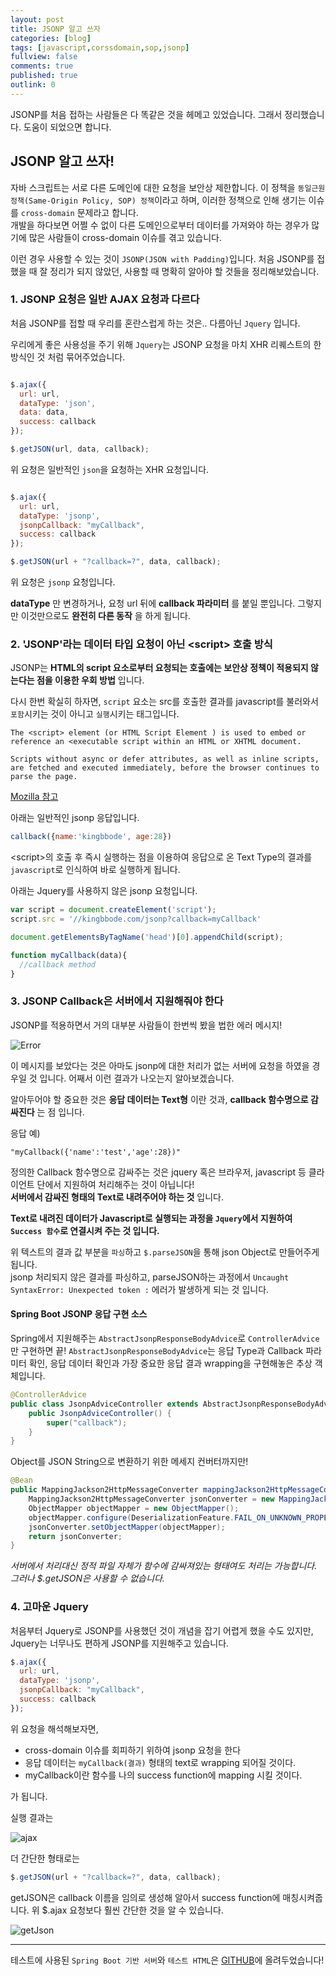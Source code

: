 ```yaml
---
layout: post
title: JSONP 알고 쓰자
categories: [blog]
tags: [javascript,corssdomain,sop,jsonp]
fullview: false
comments: true
published: true
outlink: 0
---
```


JSONP를 처음 접하는 사람들은 다 똑같은 것을 헤메고 있었습니다. 그래서 정리했습니다. 도움이 되었으면 합니다.

JSONP 알고 쓰자!
----------------

자바 스크립트는 서로 다른 도메인에 대한 요청을 보안상 제한합니다. 이 정책을 `동일근원정책(Same-Origin Policy, SOP) 정책`이라고 하며, 이러한 정책으로 인해 생기는 이슈를 `cross-domain` 문제라고 합니다. <br> 개발을 하다보면 어쩔 수 없이 다른 도메인으로부터 데이터를 가져와야 하는 경우가 많기에 많은 사람들이 cross-domain 이슈를 겪고 있습니다.

이런 경우 사용할 수 있는 것이 `JSONP(JSON with Padding)`입니다. 처음 JSONP를 접했을 때 잘 정리가 되지 않았던, 사용할 때 명확히 알아야 할 것들을 정리해보았습니다.

### 1. JSONP 요청은 일반 AJAX 요청과 다르다

처음 JSONP를 접할 때 우리를 혼란스럽게 하는 것은.. 다름아닌 `Jquery` 입니다.

우리에게 좋은 사용성을 주기 위해 `Jquery`는 JSONP 요청을 마치 XHR 리퀘스트의 한 방식인 것 처럼 묶어주었습니다.<br>

```javascript

$.ajax({
  url: url,
  dataType: 'json',
  data: data,
  success: callback
});

$.getJSON(url, data, callback);

```

위 요청은 일반적인 `json`을 요청하는 XHR 요청입니다.

```javascript

$.ajax({
  url: url,
  dataType: 'jsonp',
  jsonpCallback: "myCallback",
  success: callback
});

$.getJSON(url + "?callback=?", data, callback);

```

위 요청은 `jsonp` 요청입니다.

**dataType** 만 변경하거나, 요청 url 뒤에 **callback 파라미터** 를 붙일 뿐입니다. 그렇지만 이것만으로도 **완전히 다른 동작** 을 하게 됩니다.

### 2. 'JSONP'라는 데이터 타입 요청이 아닌 \<script> 호출 방식

JSONP는 **HTML의 script 요소로부터 요청되는 호출에는 보안상 정책이 적용되지 않는다는 점을 이용한 우회 방법** 입니다.

다시 한번 확실히 하자면, `script` 요소는 src를 호출한 결과를 javascript를 불러와서 `포함`시키는 것이 아니고 `실행`시키는 태그입니다.

```
The <script> element (or HTML Script Element ) is used to embed or reference an <executable script within an HTML or XHTML document.

Scripts without async or defer attributes, as well as inline scripts, are fetched and executed immediately, before the browser continues to parse the page.
```

[Mozilla 참고](https://developer.mozilla.org/en/docs/Web/HTML/Element/script)

아래는 일반적인 jsonp 응답입니다.

```javascript
callback({name:'kingbbode', age:28})
```

\<script>의 호출 후 즉시 실행하는 점을 이용하여 응답으로 온 Text Type의 결과를 `javascript`로 인식하여 바로 실행하게 됩니다.

아래는 Jquery를 사용하지 않은 jsonp 요청입니다.

```javascript
var script = document.createElement('script');
script.src = '//kingbbode.com/jsonp?callback=myCallback'

document.getElementsByTagName('head')[0].appendChild(script);

function myCallback(data){
  //callback method
}
```

### 3. JSONP Callback은 서버에서 지원해줘야 한다

JSONP를 적용하면서 거의 대부분 사람들이 한번씩 봤을 법한 에러 메시지!

![Error](/images/2016/2016-12-18-JSONP/error.png)

이 메시지를 보았다는 것은 아마도 jsonp에 대한 처리가 없는 서버에 요청을 하였을 경우일 것 입니다. 어째서 이런 결과가 나오는지 알아보겠습니다.

알아두어야 할 중요한 것은 **응답 데이터는 Text형** 이란 것과, **callback 함수명으로 감싸진다** 는 점 입니다.

응답 예)

```
"myCallback({'name':'test','age':28})"
```

정의한 Callback 함수명으로 감싸주는 것은 jquery 혹은 브라우저, javascript 등 클라이언트 단에서 지원하여 처리해주는 것이 아닙니다!<br>**서버에서 감싸진 형태의 Text로 내려주어야 하는 것** 입니다.

**Text로 내려진 데이터가 Javascript로 실행되는 과정을 `Jquery`에서 지원하여 `Success 함수`로 연결시켜 주는 것 입니다.**

위 텍스트의 결과 값 부분을 `파싱`하고 `$.parseJSON`을 통해 json Object로 만들어주게 됩니다. <br>jsonp 처리되지 않은 결과를 파싱하고, parseJSON하는 과정에서 `Uncaught SyntaxError: Unexpected token :` 에러가 발생하게 되는 것 입니다.

#### Spring Boot JSONP 응답 구현 소스

Spring에서 지원해주는 `AbstractJsonpResponseBodyAdvice`로 `ControllerAdvice`만 구현하면 끝! `AbstractJsonpResponseBodyAdvice`는 응답 Type과 Callback 파라미터 확인, 응답 데이터 확인과 가장 중요한 응답 결과 wrapping을 구현해놓은 추상 객체입니다.

```java
@ControllerAdvice
public class JsonpAdviceController extends AbstractJsonpResponseBodyAdvice {
    public JsonpAdviceController() {
        super("callback");
    }
}
```

Object를 JSON String으로 변환하기 위한 메세지 컨버터까지만!

```java
@Bean
public MappingJackson2HttpMessageConverter mappingJackson2HttpMessageConverter() {
	MappingJackson2HttpMessageConverter jsonConverter = new MappingJackson2HttpMessageConverter();
	ObjectMapper objectMapper = new ObjectMapper();
	objectMapper.configure(DeserializationFeature.FAIL_ON_UNKNOWN_PROPERTIES, false);
	jsonConverter.setObjectMapper(objectMapper);
	return jsonConverter;
}
```

*서버에서 처리대신 정적 파일 자체가 함수에 감싸져있는 형태여도 처리는 가능합니다. 그러나 $.getJSON은 사용할 수 없습니다.*

### 4. 고마운 Jquery

처음부터 Jquery로 JSONP를 사용했던 것이 개념을 잡기 어렵게 했을 수도 있지만, Jquery는 너무나도 편하게 JSONP를 지원해주고 있습니다.

```javascript
$.ajax({
  url: url,
  dataType: 'jsonp',
  jsonpCallback: "myCallback",
  success: callback
});
```

위 요청을 해석해보자면,

-	cross-domain 이슈를 회피하기 위하여 jsonp 요청을 한다
-	응답 데이터는 `myCallback(결과)` 형태의 text로 wrapping 되어질 것이다.
-	myCallback이란 함수를 나의 success function에 mapping 시킬 것이다.

가 됩니다.

실행 결과는

![ajax](/images/2016/2016-12-18-JSONP/ajax.png)

더 간단한 형태로는

```javascript
$.getJSON(url + "?callback=?", data, callback);
```

getJSON은 callback 이름을 임의로 생성해 알아서 success function에 매칭시켜줍니다. 위 $.ajax 요청보다 훨씬 간단한 것을 알 수 있습니다.

![getJson](/images/2016/2016-12-18-JSONP/getJson.png)

---

테스트에 사용된 `Spring Boot 기반 서버`와 `테스트 HTML`은 [GITHUB](https://github.com/kingbbode/spring-jsonp-server)에 올려두었습니다!
